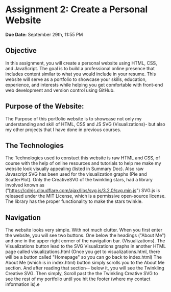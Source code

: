 # Assignment 2: Create a Personal Website
**Due Date:** September 29th, 11:55 PM

## Objective
In this assignment, you will create a personal website using HTML, CSS, and JavaScript. The goal is to build a professional online presence that includes content similar to what you would include in your resume. This website will serve as a portfolio to showcase your skills, education, experience, and interests while helping you get comfortable with front-end web development and version control using GitHub.

## Purpose of the Website:
The Purpose of this portfolio website is to showcase not only my understanding and skill of HTML, CSS and JS SVG (Visualizations)- but also my other projects that I have done in previous courses. 


## The Technologies
The Technologies used to constuct this website is raw HTML and CSS, of course with the help of online resources and tutorials to help me make my website look visually appealing (listed in Summary Doc). Also raw Javascript SVG has been used for the visualization graphs (Pie and ScatterPlot). Only the CreativeSVG of the twinkling stars, had a library involved known as ("https://cdnjs.cloudflare.com/ajax/libs/svg.js/3.2.0/svg.min.js") SVG.js is released under the MIT License, which is a permissive open-source license. The library has the proper functionality to make the stars twinkle. 


## Navigation 
The website looks very simple. With not much clutter. When you first enter the website, you will see two buttons. One below the headings ("About Me") and one in the upper right corner of the navigation bar. (Visualizations). The Visualizations button lead to the SVG Visualizations graphs in another HTML page called visualizations.html (Once you get to visualizations.html, there will be a button called "Homepage" so you can go back to index.html) The About Me (which is in index.html) button simply scrolls you to the About Me section. And after reading that section-- below it, you will see the Twinkling Creative SVG. Then simply, Scroll past the the Twinkling Creative SVG to see the rest of my portfolio until you hit the footer (where my contact information is).e 